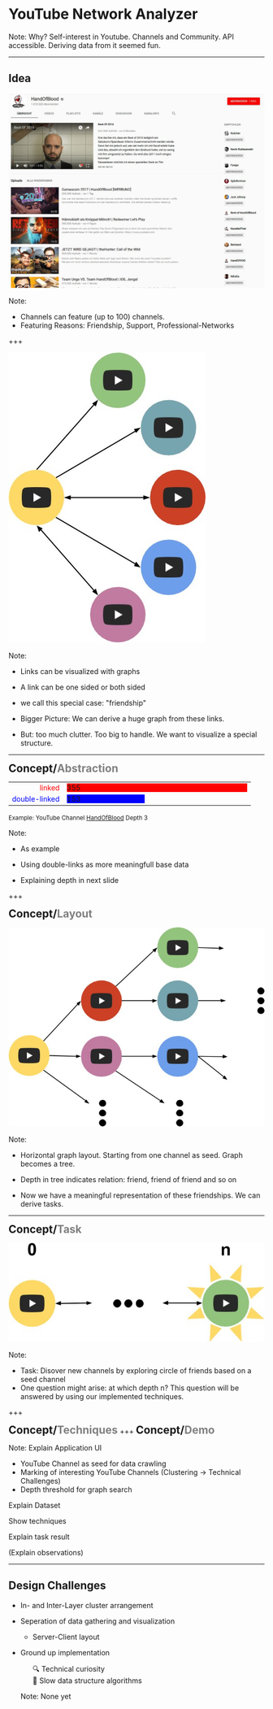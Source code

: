 # YouTube Network Analyzer

Note:
Why?
 Self-interest in Youtube. Channels and Community.
 API accessible. Deriving data from it seemed fun.

---
## Idea

<img src="assets/HoB.jpg" style="border:none;"></img>

Note:
 - Channels can feature (up to 100) channels.
 - Featuring Reasons: Friendship, Support, Professional-Networks

+++

<img src="assets/links.jpg" style="border:none; box-shadow:none;"></img>

Note:
- Links can be visualized with graphs
- A link can be one sided or both sided
- we call this special case: "friendship"

- Bigger Picture: We can derive a huge graph from these links.
- But: too much clutter. Too big to handle. We want to visualize a special structure.

---

<h2 style="display:inline"> Concept/</h2><h2 style="color:grey;display:inline;">Abstraction</h2>
<table style="border:none; ">
  <tr>
    <td style="text-align:right;">
      <span style="color:red;"> linked </span>
    </td>
    <td>
      <div style="width:355px; background-color:red;">
        355
      </div>
    </td>
  </tr>
  <tr>
    <td style="text-align:right;">
      <span style="color:blue;"> double-linked </span>
    </td>
    <td>
      <div style="width:153px; background-color:blue;">
        153
      </div>
    </td>
  </tr>
</table>
<small>Example: YouTube Channel <a href="https://www.youtube.com/user/HandIOfIBlood">HandOfBlood</a> Depth 3</small>

Note:
- As example

- Using double-links as more meaningfull base data
- Explaining depth in next slide

+++

<h2 style="display:inline"> Concept/</h2><h2 style="color:grey;display:inline;">Layout</h2>


<img src="assets/graph_test.jpg" style="border:none; box-shadow:none;"></img>

Note:
- Horizontal graph layout. Starting from one channel as seed. Graph becomes a tree.
- Depth in tree indicates relation: friend, friend of friend and so on

- Now we have a meaningful representation of these friendships. We can derive tasks.

---

<h2 style="display:inline"> Concept/</h2><h2 style="color:grey;display:inline;">Task</h2>

<img src="assets/interaction.jpg" style="border:none; box-shadow:none;"></img>

Note:
- Task: Disover new channels by exploring circle of friends based on a seed channel
- One question might arise: at which depth n? This question will be answered by using our implemented techniques.

+++
<h2 style="display:inline"> Concept/</h2><h2 style="color:grey;display:inline;">Techniques</h2>
+++
<h2 style="display:inline"> Concept/</h2><h2 style="color:grey;display:inline;">Demo</h2>

Note:
Explain Application UI
 - YouTube Channel as seed for data crawling
 - Marking of interesting YouTube Channels (Clustering -> Technical Challenges)
 - Depth threshold for graph search
 
Explain Dataset

Show techniques

Explain task result

(Explain observations)

---

## Design Challenges

- In- and Inter-Layer cluster arrangement
- Seperation of data gathering and visualization
  - Server-Client layout
- Ground up implementation
  <ul style="list-style: none;">
    <li>🔍 Technical curiosity </li>
    <li>🐢 Slow data structure algorithms </li>
  </ul>
  
  Note:
  None yet
